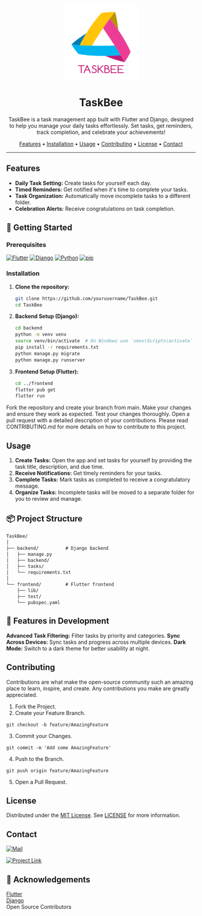 <p align="center">
  <img src="https://github.com/shyama7004/TaskBee/blob/main/abstract-origami-triangle-672ld.png" alt="TaskBee Logo" width="200" height="200">
</p>

<h1 align="center">TaskBee</h1>

<p align="center">
  TaskBee is a task management app built with Flutter and Django, designed to help you manage your daily tasks effortlessly. Set tasks, get reminders, track completion, and celebrate your achievements!
</p>

<p align="center">
  <a href="#features">Features</a> •
  <a href="#installation">Installation</a> •
  <a href="#usage">Usage</a> •
  <a href="#contributing">Contributing</a> •
  <a href="#license">License</a> •
  <a href="#contact">Contact</a>
</p>

---


## Features

- **Daily Task Setting:** Create tasks for yourself each day.
- **Timed Reminders:** Get notified when it's time to complete your tasks.
- **Task Organization:** Automatically move incomplete tasks to a different folder.
- **Celebration Alerts:** Receive congratulations on task completion.

<!--## 📱 Screenshots

<img src="link-to-screenshot1.png" width="200" alt="Home Screen"> <img src="link-to-screenshot2.png" width="200" alt="Task List"> <img src="link-to-screenshot3.png" width="200" alt="Notifications">
-->

## 🚀 Getting Started

### Prerequisites

  [![Flutter](https://img.shields.io/badge/Flutter-Flutter.com-8B0000?style=for-the-badge)](https://flutter.dev/docs/get-started/install)
  [![Django](https://img.shields.io/badge/Django-Django.com-00008B?style=for-the-badge)](https://www.djangoproject.com/download/)
  [![Python](https://img.shields.io/badge/Python-Python.com-013220?style=for-the-badge)](https://www.python.org/downloads/)
  [![pip](https://img.shields.io/badge/pip-pip.com-8B8000?style=for-the-badge)](https://pip.pypa.io/en/stable/installation/)


### Installation

1. **Clone the repository:**
    ```sh
    git clone https://github.com/yourusername/TaskBee.git
    cd TaskBee
    ```

2. **Backend Setup (Django):**
    ```sh
    cd backend
    python -m venv venv
    source venv/bin/activate  # On Windows use `venv\Scripts\activate`
    pip install -r requirements.txt
    python manage.py migrate
    python manage.py runserver
    ```

3. **Frontend Setup (Flutter):**
    ```sh
    cd ../frontend
    flutter pub get
    flutter run
    ```
Fork the repository and create your branch from main. Make your changes and ensure they work as expected. Test your changes thoroughly. Open a pull request with a detailed description of your contributions. Please read CONTRIBUTING.md for more details on how to contribute to this project.

## Usage

1. **Create Tasks:** Open the app and set tasks for yourself by providing the task title, description, and due time.
2. **Receive Notifications:** Get timely reminders for your tasks.
3. **Complete Tasks:** Mark tasks as completed to receive a congratulatory message.
4. **Organize Tasks:** Incomplete tasks will be moved to a separate folder for you to review and manage.

## 📦 Project Structure

```plaintext
TaskBee/
│
├── backend/          # Django backend
│   ├── manage.py
│   ├── backend/
│   ├── tasks/
│   └── requirements.txt
│
└── frontend/         # Flutter frontend
    ├── lib/
    ├── test/
    └── pubspec.yaml
```
## 🌟 Features in Development
**Advanced Task Filtering:** Filter tasks by priority and categories.
**Sync Across Devices:** Sync tasks and progress across multiple devices.
**Dark Mode:** Switch to a dark theme for better usability at night.
## Contributing
Contributions are what make the open-source community such an amazing place to learn, inspire, and create. Any contributions you make are greatly appreciated.

1. Fork the Project.
2. Create your Feature Branch.
```
git checkout -b feature/AmazingFeature
```
3. Commit your Changes.
```
git commit -m 'Add some AmazingFeature'
```

4. Push to the Branch.
```
git push origin feature/AmazingFeature
```
5. Open a Pull Request.
## License
Distributed under the [MIT License](https://github.com/shyama7004/TaskBee/blob/main/LICENSE). See [LICENSE](https://github.com/shyama7004/TaskBee/blob/main/LICENSE) for more information.

## Contact
[![Mail](https://img.shields.io/badge/Mail-sujatabisoyi@gmail.com-6b5b95?style=for-the-badge)](sujatabisoyi@gmail.com)

[![Project Link](https://img.shields.io/badge/Project_Link:-https://github.com/shyama7004/TaskBee-6b5b95?style=for-the-badge)](https://github.com/shyama7004/taskzen)


## 🙏 Acknowledgements
[Flutter](https://flutter.dev/?gad_source=1&gclid=CjwKCAjwhIS0BhBqEiwADAUhc_x_88SXjaFE7llpmPimwziDez_BEtvUEAUuvraQC7xcbpqp48Cp6xoCPd0QAvD_BwE&gclsrc=aw.ds)<br>
[Django](https://www.djangoproject.com/)<br>
Open Source Contributors
